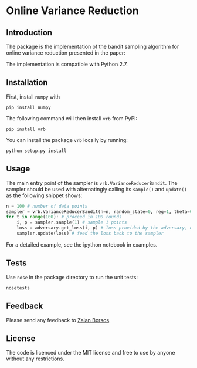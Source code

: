 Online Variance Reduction
===

Introduction
---

The package is the implementation of the bandit sampling algorithm for online variance reduction presented in the paper:

The implementation is compatible with Python 2.7.

Installation
---
First, install `numpy` with 
```
pip install numpy
```

The following command will then install `vrb` from PyPI:
```
pip install vrb
```

You can install the package `vrb` locally by running:
```
python setup.py install
```

Usage
---

The main entry point of the sampler is `vrb.VarianceReducerBandit`. The sampler should be used with alternatingly calling its `sample()` and `update()` as the following snippet shows:
```python
n = 100 # number of data points
sampler = vrb.VarianceReducerBandit(n=n, random_state=0, reg=1, theta=0.1)
for t in range(100): # proceed in 100 rounds
    i, p = sampler.sample(1) # sample 1 points
    loss = adversary.get_loss(i, p) # loss provided by the adversary, e.g. norm of the gradient in SGD
    sampler.update(loss) # feed the loss back to the sampler 
```  
For a detailed example, see the ipython notebook in examples.

Tests
---
Use `nose` in the package directory to run the unit tests:
```
nosetests
```

Feedback
---
Please send any feedback to [Zalan Borsos](https://las.inf.ethz.ch/people/zalan-borsos).

License
---
The code is licenced under the MIT license and free to use by anyone without any restrictions.
